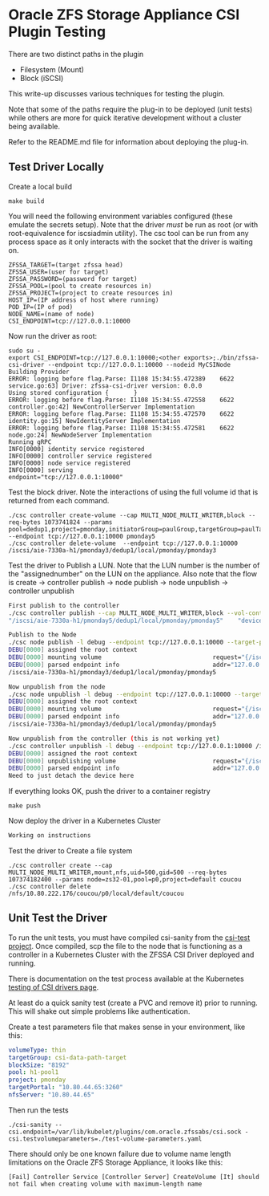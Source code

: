 # Oracle ZFS Storage Appliance CSI Plugin Testing

There are two distinct paths in the plugin
* Filesystem (Mount)
* Block (iSCSI)

This write-up discusses various techniques for testing the plugin.

Note that some of the paths require the plug-in to be deployed (unit tests) while others are more for quick iterative development without
a cluster being available.

Refer to the README.md file for information about deploying the plug-in.

## Test Driver Locally

Create a local build
```
make build
```

You will need the following environment variables configured (these emulate the secrets setup). Note that
the driver *must* be run as root (or with root-equivalence for iscsiadmin utility). The csc tool can be run
from any process space as it only interacts with the socket that the driver is waiting on.

```
ZFSSA_TARGET=(target zfssa head)
ZFSSA_USER=(user for target)
ZFSSA_PASSWORD=(password for target)
ZFSSA_POOL=(pool to create resources in)
ZFSSA_PROJECT=(project to create resources in)
HOST_IP=(IP address of host where running)
POD_IP=(IP of pod)
NODE_NAME=(name of node)
CSI_ENDPOINT=tcp://127.0.0.1:10000
```

Now run the driver as root:

```
sudo su -
export CSI_ENDPOINT=tcp://127.0.0.1:10000;<other exports>;./bin/zfssa-csi-driver --endpoint tcp://127.0.0.1:10000 --nodeid MyCSINode
Building Provider
ERROR: logging before flag.Parse: I1108 15:34:55.472389    6622 service.go:63] Driver: zfssa-csi-driver version: 0.0.0
Using stored configuration {       }
ERROR: logging before flag.Parse: I1108 15:34:55.472558    6622 controller.go:42] NewControllerServer Implementation
ERROR: logging before flag.Parse: I1108 15:34:55.472570    6622 identity.go:15] NewIdentityServer Implementation
ERROR: logging before flag.Parse: I1108 15:34:55.472581    6622 node.go:24] NewNodeServer Implementation
Running gRPC
INFO[0000] identity service registered                  
INFO[0000] controller service registered                
INFO[0000] node service registered                      
INFO[0000] serving                                       endpoint="tcp://127.0.0.1:10000"

```

Test the block driver. Note the interactions of using the full volume id that is returned from each command.
```
./csc controller create-volume --cap MULTI_NODE_MULTI_WRITER,block --req-bytes 1073741824 --params pool=dedup1,project=pmonday,initiatorGroup=paulGroup,targetGroup=paulTargetGroup,blockSize=8192 --endpoint tcp://127.0.0.1:10000 pmonday5
./csc controller delete-volume  --endpoint tcp://127.0.0.1:10000 /iscsi/aie-7330a-h1/pmonday3/dedup1/local/pmonday/pmonday3
```

Test the driver to Publish a LUN. Note that the LUN number is the number of the "assignednumber" on the
LUN on the appliance. Also note that the flow is create -> controller publish -> node publish -> node unpublish -> controller unpublish
```bash
First publish to the controller
./csc controller publish --cap MULTI_NODE_MULTI_WRITER,block --vol-context targetPortal=10.80.44.165:3260,discoveryCHAPAuth=false,sessionCHAPAuth=false,portals=[],iscsiInterface=default --node-id worknode  /iscsi/aie-7330a-h1/pmonday5/dedup1/local/pmonday/pmonday5
"/iscsi/aie-7330a-h1/pmonday5/dedup1/local/pmonday/pmonday5"    "devicePath"="/dev/disk/by-path/ip-10.80.44.165:3260-iscsi-iqn.1986-03.com.sun:02:ab7b55fa-53ee-e5ab-98e1-fad3cc29ae57-lun-13"

Publish to the Node
./csc node publish -l debug --endpoint tcp://127.0.0.1:10000 --target-path /mnt/iscsi --pub-context "devicePath"="/dev/disk/by-path/ip-10.80.44.165:3260-iscsi-iqn.1986-03.com.sun:02:ab7b55fa-53ee-e5ab-98e1-fad3cc29ae57-lun-13"  --cap MULTI_NODE_MULTI_WRITER,block --vol-context targetPortal=10.80.44.165:3260,discoveryCHAPAuth=false,sessionCHAPAuth=false,portals=[],iscsiInterface=default /iscsi/aie-7330a-h1/pmonday3/dedup1/local/pmonday/pmonday5
DEBU[0000] assigned the root context                    
DEBU[0000] mounting volume                               request="{/iscsi/aie-7330a-h1/pmonday3/dedup1/local/pmonday/pmonday5 map[devicePath:/dev/disk/by-path/ip-10.80.44.165:3260-iscsi-iqn.1986-03.com.sun:02:ab7b55fa-53ee-e5ab-98e1-fad3cc29ae57-lun-13]  /mnt/iscsi block:<> access_mode:<mode:MULTI_NODE_MULTI_WRITER >  false map[] map[discoveryCHAPAuth:false iscsiInterface:default portals:[] sessionCHAPAuth:false targetPortal:10.80.44.165:3260] {} [] 0}"
DEBU[0000] parsed endpoint info                          addr="127.0.0.1:10000" proto=tcp timeout=1m0s
/iscsi/aie-7330a-h1/pmonday3/dedup1/local/pmonday/pmonday5

Now unpublish from the node
./csc node unpublish -l debug --endpoint tcp://127.0.0.1:10000 --target-path /mnt/iscsi  /iscsi/aie-7330a-h1/pmonday3/dedup1/local/pmonday/pmonday5
DEBU[0000] assigned the root context                    
DEBU[0000] mounting volume                               request="{/iscsi/aie-7330a-h1/pmonday3/dedup1/local/pmonday/pmonday5 /mnt/iscsi {} [] 0}"
DEBU[0000] parsed endpoint info                          addr="127.0.0.1:10000" proto=tcp timeout=1m0s
/iscsi/aie-7330a-h1/pmonday3/dedup1/local/pmonday/pmonday5

Now unpublish from the controller (this is not working yet)
./csc controller unpublish -l debug --endpoint tcp://127.0.0.1:10000 /iscsi/aie-7330a-h1/pmonday3/dedup1/local/pmonday/pmonday5
DEBU[0000] assigned the root context                    
DEBU[0000] unpublishing volume                           request="{/iscsi/aie-7330a-h1/pmonday3/dedup1/local/pmonday/pmonday5  map[] {} [] 0}"
DEBU[0000] parsed endpoint info                          addr="127.0.0.1:10000" proto=tcp timeout=1m0s
Need to just detach the device here

```
If everything looks OK, push the driver to a container registry
```
make push
```

Now deploy the driver in a Kubernetes Cluster
```bash
Working on instructions
```

Test the driver to Create a file system
```
./csc controller create --cap MULTI_NODE_MULTI_WRITER,mount,nfs,uid=500,gid=500 --req-bytes 107374182400 --params node=zs32-01,pool=p0,project=default coucou
./csc controller delete /nfs/10.80.222.176/coucou/p0/local/default/coucou
```

## Unit Test the Driver

To run the unit tests, you must have compiled csi-sanity from the 
[csi-test project](https://github.com/kubernetes-csi/csi-test). Once
compiled, scp the file to the node that is functioning as a controller
in a Kubernetes Cluster with the ZFSSA CSI Driver deployed and running.

There is documentation on the test process available at the Kubernetes
[testing of CSI drivers page](https://kubernetes.io/blog/2020/01/08/testing-of-csi-drivers/).

At least do a quick sanity test (create a PVC and remove it) prior to running.
This will shake out simple problems like authentication.

Create a test parameters file that makes sense in your environment, like this:
```yaml
volumeType: thin
targetGroup: csi-data-path-target
blockSize: "8192"
pool: h1-pool1
project: pmonday
targetPortal: "10.80.44.65:3260"
nfsServer: "10.80.44.65"
```
Then run the tests
```
./csi-sanity --csi.endpoint=/var/lib/kubelet/plugins/com.oracle.zfssabs/csi.sock -csi.testvolumeparameters=./test-volume-parameters.yaml
```

There should only be one known failure due to volume name length limitations
on the Oracle ZFS Storage Appliance, it looks like this:
```
[Fail] Controller Service [Controller Server] CreateVolume [It] should not fail when creating volume with maximum-length name
```
